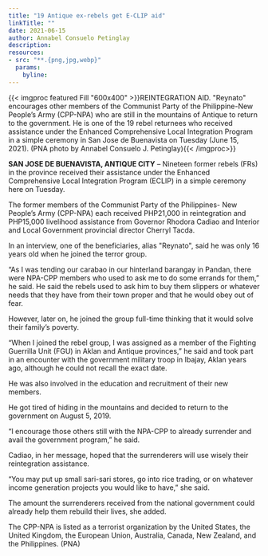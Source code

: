 ```yaml
---
title: "19 Antique ex-rebels get E-CLIP aid"
linkTitle: ""
date: 2021-06-15
author: Annabel Consuelo Petinglay
description:
resources:
- src: "**.{png,jpg,webp}"
  params:
    byline: 
---
```

{{< imgproc featured Fill "600x400" >}}REINTEGRATION AID. "Reynato" encourages other members of the Communist Party of the Philippine-New People’s Army (CPP-NPA) who are still in the mountains of Antique to return to the government. He is one of the 19 rebel returnees who received assistance under the Enhanced Comprehensive Local Integration Program in a simple ceremony in San Jose de Buenavista on Tuesday (June 15, 2021). (PNA photo by Annabel Consuelo J. Petinglay){{< /imgproc>}}

**SAN JOSE DE BUENAVISTA, ANTIQUE CITY** –  Nineteen former rebels (FRs) in the province received their assistance under the Enhanced Comprehensive Local Integration Program (ECLIP) in a simple ceremony here on Tuesday.

The former members of the Communist Party of the Philippines- New People’s Army (CPP-NPA) each received PHP21,000 in reintegration and PHP15,000 livelihood assistance from Governor Rhodora Cadiao and Interior and Local Government provincial director Cherryl Tacda.

In an interview, one of the beneficiaries, alias "Reynato", said he was only 16 years old when he joined the terror group.

“As I was tending our carabao in our hinterland barangay in Pandan, there were NPA-CPP members who used to ask me to do some errands for them,” he said.
He said the rebels used to ask him to buy them slippers or whatever needs that they have from their town proper and that he would obey out of fear.

However, later on, he joined the group full-time thinking that it would solve their family’s poverty.

“When I joined the rebel group, I was assigned as a member of the Fighting Guerrilla Unit (FGU) in Aklan and Antique provinces,” he said and took part in an encounter with the government military troop in Ibajay, Aklan years ago, although he could not recall the exact date.

He was also involved in the education and recruitment of their new members.

He got tired of hiding in the mountains and decided to return to the government on August 5, 2019.

“I encourage those others still with the NPA-CPP to already surrender and avail the government program,” he said.

Cadiao, in her message, hoped that the surrenderers will use wisely their reintegration assistance.

“You may put up small sari-sari stores, go into rice trading, or on whatever income generation projects you would like to have,” she said.

The amount the surrenderers received from the national government could already help them rebuild their lives, she added.

The CPP-NPA is listed as a terrorist organization by the United States, the United Kingdom, the European Union, Australia, Canada, New Zealand, and the Philippines. (PNA)

